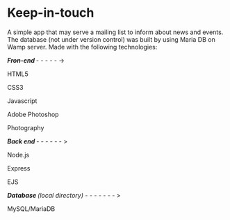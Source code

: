 # Keep-in-touch

A simple app that may serve a mailing list to inform about news and events.
The database (not under version control) was built by using Maria DB on Wamp server.
Made with the following technologies:


<b> <i>Fron-end</i> </b> - - - - - ->
 
 
HTML5

CSS3

Javascript

Adobe Photoshop

Photography




<b> <i>  Back end </i> </b>- - - - - - >
  
Node.js

Express

EJS



 <i> <b> Database </b>(local directory) </i> - - - - - - - >
 
MySQL/MariaDB
